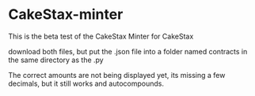 # CakeStax-minter


This is the beta test of the CakeStax Minter for CakeStax

download both files, but put the .json file into a folder named contracts in the same directory as the .py

The correct amounts are not being displayed yet, its missing a few decimals, but it still works and autocompounds.
